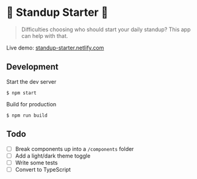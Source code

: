 # 🎉 Standup Starter 🎉

> Difficulties choosing who should start your daily standup? This app can help
> with that.

Live demo: [standup-starter.netlify.com](https://standup-starter.netlify.com)

## Development

Start the dev server

```console
$ npm start
```

Build for production

```console
$ npm run build
```

## Todo

- [ ] Break components up into a `/components` folder
- [ ] Add a light/dark theme toggle
- [ ] Write some tests
- [ ] Convert to TypeScript
